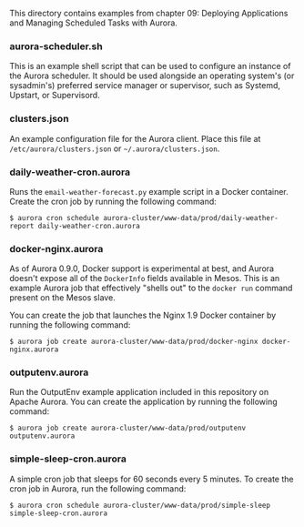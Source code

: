 This directory contains examples from chapter 09: Deploying Applications and
Managing Scheduled Tasks with Aurora.

### aurora-scheduler.sh
This is an example shell script that can be used to configure an instance of
the Aurora scheduler. It should be used alongside an operating system's
(or sysadmin's) preferred service manager or supervisor, such as Systemd,
Upstart, or Supervisord.

### clusters.json
An example configuration file for the Aurora client. Place this file at
`/etc/aurora/clusters.json` or `~/.aurora/clusters.json`.

### daily-weather-cron.aurora
Runs the `email-weather-forecast.py` example script in a Docker container.
Create the cron job by running the following command:

    $ aurora cron schedule aurora-cluster/www-data/prod/daily-weather-report daily-weather-cron.aurora

### docker-nginx.aurora
As of Aurora 0.9.0, Docker support is experimental at best, and Aurora doesn't
expose all of the `DockerInfo` fields available in Mesos. This is an example
Aurora job that effectively "shells out" to the `docker run` command present
on the Mesos slave.

You can create the job that launches the Nginx 1.9 Docker container by running
the following command:

    $ aurora job create aurora-cluster/www-data/prod/docker-nginx docker-nginx.aurora

### outputenv.aurora
Run the OutputEnv example application included in this repository on Apache
Aurora. You can create the application by running the following command:

    $ aurora job create aurora-cluster/www-data/prod/outputenv outputenv.aurora

### simple-sleep-cron.aurora
A simple cron job that sleeps for 60 seconds every 5 minutes. To create the
cron job in Aurora, run the following command:

    $ aurora cron schedule aurora-cluster/www-data/prod/simple-sleep simple-sleep-cron.aurora
